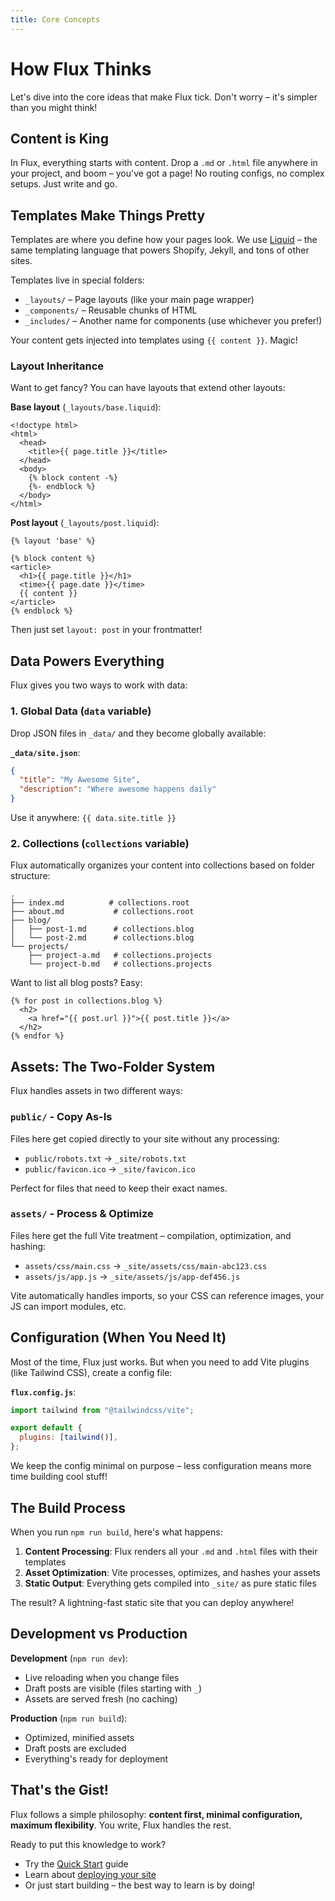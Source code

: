 ```yaml
---
title: Core Concepts
---
```


# How Flux Thinks

Let's dive into the core ideas that make Flux tick. Don't worry – it's simpler than you might think!

## Content is King

In Flux, everything starts with content. Drop a `.md` or `.html` file anywhere in your project, and boom – you've got a page! No routing configs, no complex setups. Just write and go.

## Templates Make Things Pretty

Templates are where you define how your pages look. We use [Liquid](https://liquidjs.com/) – the same templating language that powers Shopify, Jekyll, and tons of other sites.

Templates live in special folders:

- `_layouts/` – Page layouts (like your main page wrapper)
- `_components/` – Reusable chunks of HTML
- `_includes/` – Another name for components (use whichever you prefer!)

Your content gets injected into templates using `{{ content }}`. Magic!

### Layout Inheritance

Want to get fancy? You can have layouts that extend other layouts:

**Base layout** (`_layouts/base.liquid`):

```liquid
<!doctype html>
<html>
  <head>
    <title>{{ page.title }}</title>
  </head>
  <body>
    {% block content -%}
    {%- endblock %}
  </body>
</html>
```

**Post layout** (`_layouts/post.liquid`):

```liquid
{% layout 'base' %}

{% block content %}
<article>
  <h1>{{ page.title }}</h1>
  <time>{{ page.date }}</time>
  {{ content }}
</article>
{% endblock %}
```

Then just set `layout: post` in your frontmatter!

## Data Powers Everything

Flux gives you two ways to work with data:

### 1. Global Data (`data` variable)

Drop JSON files in `_data/` and they become globally available:

**`_data/site.json`**:

```json
{
  "title": "My Awesome Site",
  "description": "Where awesome happens daily"
}
```

Use it anywhere: `{{ data.site.title }}`

### 2. Collections (`collections` variable)

Flux automatically organizes your content into collections based on folder structure:

```
.
├── index.md          # collections.root
├── about.md           # collections.root
├── blog/
│   ├── post-1.md      # collections.blog
│   └── post-2.md      # collections.blog
└── projects/
    ├── project-a.md   # collections.projects
    └── project-b.md   # collections.projects
```

Want to list all blog posts? Easy:

```liquid
{% for post in collections.blog %}
  <h2>
    <a href="{{ post.url }}">{{ post.title }}</a>
  </h2>
{% endfor %}
```

## Assets: The Two-Folder System

Flux handles assets in two different ways:

### `public/` - Copy As-Is

Files here get copied directly to your site without any processing:

- `public/robots.txt` → `_site/robots.txt`
- `public/favicon.ico` → `_site/favicon.ico`

Perfect for files that need to keep their exact names.

### `assets/` - Process & Optimize

Files here get the full Vite treatment – compilation, optimization, and hashing:

- `assets/css/main.css` → `_site/assets/css/main-abc123.css`
- `assets/js/app.js` → `_site/assets/js/app-def456.js`

Vite automatically handles imports, so your CSS can reference images, your JS can import modules, etc.

## Configuration (When You Need It)

Most of the time, Flux just works. But when you need to add Vite plugins (like Tailwind CSS), create a config file:

**`flux.config.js`**:

```js
import tailwind from "@tailwindcss/vite";

export default {
  plugins: [tailwind()],
};
```

We keep the config minimal on purpose – less configuration means more time building cool stuff!

## The Build Process

When you run `npm run build`, here's what happens:

1. **Content Processing**: Flux renders all your `.md` and `.html` files with their templates
2. **Asset Optimization**: Vite processes, optimizes, and hashes your assets
3. **Static Output**: Everything gets compiled into `_site/` as pure static files

The result? A lightning-fast static site that you can deploy anywhere!

## Development vs Production

**Development** (`npm run dev`):

- Live reloading when you change files
- Draft posts are visible (files starting with `_`)
- Assets are served fresh (no caching)

**Production** (`npm run build`):

- Optimized, minified assets
- Draft posts are excluded
- Everything's ready for deployment

## That's the Gist!

Flux follows a simple philosophy: **content first, minimal configuration, maximum flexibility**. You write, Flux handles the rest.

Ready to put this knowledge to work?

- Try the [Quick Start](/quick-start) guide
- Learn about [deploying your site](/deploy)
- Or just start building – the best way to learn is by doing!
